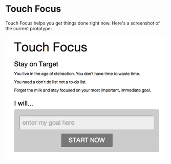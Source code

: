 Touch Focus
===========

Touch Focus helps you get things done right now. Here's a screenshot of the current prototype:

![Touch Focus Screenshot](http://github.com/adobbs/touch-focus/raw/master/img/focus2.png "Latest Screenshot")